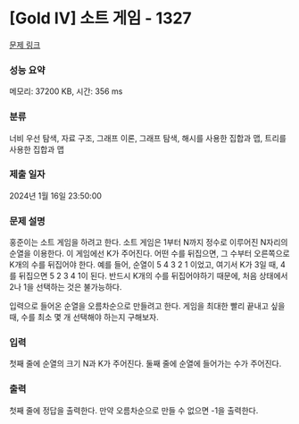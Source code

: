# [Gold IV] 소트 게임 - 1327 

[문제 링크](https://www.acmicpc.net/problem/1327) 

### 성능 요약

메모리: 37200 KB, 시간: 356 ms

### 분류

너비 우선 탐색, 자료 구조, 그래프 이론, 그래프 탐색, 해시를 사용한 집합과 맵, 트리를 사용한 집합과 맵

### 제출 일자

2024년 1월 16일 23:50:00

### 문제 설명

<p>홍준이는 소트 게임을 하려고 한다. 소트 게임은 1부터 N까지 정수로 이루어진 N자리의 순열을 이용한다. 이 게임에선 K가 주어진다. 어떤 수를 뒤집으면, 그 수부터 오른쪽으로 K개의 수를 뒤집어야 한다. 예를 들어, 순열이 5 4 3 2 1 이었고, 여기서 K가 3일 때, 4를 뒤집으면 5 2 3 4 1이 된다. 반드시 K개의 수를 뒤집어야하기 때문에, 처음 상태에서 2나 1을 선택하는 것은 불가능하다.</p>

<p>입력으로 들어온 순열을 오름차순으로 만들려고 한다. 게임을 최대한 빨리 끝내고 싶을 때, 수를 최소 몇 개 선택해야 하는지 구해보자.</p>

### 입력 

 <p>첫째 줄에 순열의 크기 N과 K가 주어진다. 둘째 줄에 순열에 들어가는 수가 주어진다.</p>

### 출력 

 <p>첫째 줄에 정답을 출력한다. 만약 오름차순으로 만들 수 없으면 -1을 출력한다.</p>

